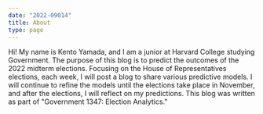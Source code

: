 ```yaml
---
date: "2022-09014"
title: About
type: page
---
```


Hi! My name is Kento Yamada, and I am a junior at Harvard College studying Government. The purpose of this blog is to predict the outcomes of the 2022 midterm elections. Focusing on the House of Representatives elections, each week, I will post a blog to share various predictive models. I will continue to refine the models until the elections take place in November, and after the elections, I will reflect on my predictions. This blog was written as part of "Government 1347: Election Analytics."